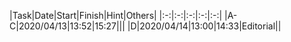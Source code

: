 |Task|Date|Start|Finish|Hint|Others|
|:-:|:-:|:-:|:-:|:-:|
|A-C|2020/04/13|13:52|15:27|||
|D|2020/04/14|13:00|14:33|Editorial||
